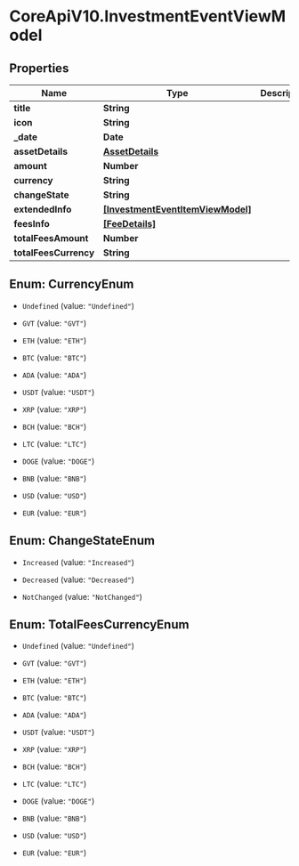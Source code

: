 # CoreApiV10.InvestmentEventViewModel

## Properties
Name | Type | Description | Notes
------------ | ------------- | ------------- | -------------
**title** | **String** |  | [optional] 
**icon** | **String** |  | [optional] 
**_date** | **Date** |  | [optional] 
**assetDetails** | [**AssetDetails**](AssetDetails.md) |  | [optional] 
**amount** | **Number** |  | [optional] 
**currency** | **String** |  | [optional] 
**changeState** | **String** |  | [optional] 
**extendedInfo** | [**[InvestmentEventItemViewModel]**](InvestmentEventItemViewModel.md) |  | [optional] 
**feesInfo** | [**[FeeDetails]**](FeeDetails.md) |  | [optional] 
**totalFeesAmount** | **Number** |  | [optional] 
**totalFeesCurrency** | **String** |  | [optional] 


<a name="CurrencyEnum"></a>
## Enum: CurrencyEnum


* `Undefined` (value: `"Undefined"`)

* `GVT` (value: `"GVT"`)

* `ETH` (value: `"ETH"`)

* `BTC` (value: `"BTC"`)

* `ADA` (value: `"ADA"`)

* `USDT` (value: `"USDT"`)

* `XRP` (value: `"XRP"`)

* `BCH` (value: `"BCH"`)

* `LTC` (value: `"LTC"`)

* `DOGE` (value: `"DOGE"`)

* `BNB` (value: `"BNB"`)

* `USD` (value: `"USD"`)

* `EUR` (value: `"EUR"`)




<a name="ChangeStateEnum"></a>
## Enum: ChangeStateEnum


* `Increased` (value: `"Increased"`)

* `Decreased` (value: `"Decreased"`)

* `NotChanged` (value: `"NotChanged"`)




<a name="TotalFeesCurrencyEnum"></a>
## Enum: TotalFeesCurrencyEnum


* `Undefined` (value: `"Undefined"`)

* `GVT` (value: `"GVT"`)

* `ETH` (value: `"ETH"`)

* `BTC` (value: `"BTC"`)

* `ADA` (value: `"ADA"`)

* `USDT` (value: `"USDT"`)

* `XRP` (value: `"XRP"`)

* `BCH` (value: `"BCH"`)

* `LTC` (value: `"LTC"`)

* `DOGE` (value: `"DOGE"`)

* `BNB` (value: `"BNB"`)

* `USD` (value: `"USD"`)

* `EUR` (value: `"EUR"`)




